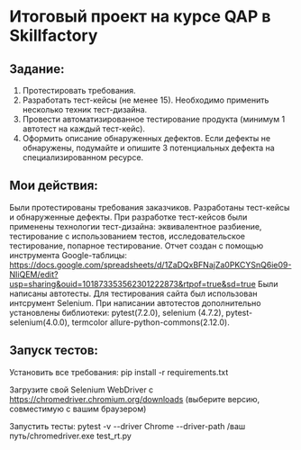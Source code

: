 # Итоговый проект на курсе QAP в Skillfactory

## Задание:

1. Протестировать требования.
2. Разработать тест-кейсы (не менее 15). Необходимо применить несколько техник тест-дизайна.
3. Провести автоматизированное тестирование продукта (минимум 1 автотест на каждый тест-кейс).
4. Оформить описание обнаруженных дефектов. Если дефекты не обнаружены, подумайте и опишите 3 потенциальных дефекта на специализированном ресурсе.

## Мои действия:
 Были протестированы требования заказчиков.
 Разработаны тест-кейсы и обнаруженные дефекты.
 При разработке тест-кейсов были применены технологии тест-дизайна: эквивалентное разбиение, тестирование с использованием тестов, исследовательское тестирование, попарное тестирование.
 Отчет создан с помощью инструмента Google-таблицы:  https://docs.google.com/spreadsheets/d/1ZaDQxBFNajZa0PKCYSnQ6ie09-NIiQEM/edit?usp=sharing&ouid=101873353562301222873&rtpof=true&sd=true
 Были написаны автотесты.
 Для тестирования сайта был использован интсрумент Selenium.
 При написании автотестов дополнительно установлены библиотеки: pytest(7.2.0), selenium (4.7.2), pytest-selenium(4.0.0), termcolor allure-python-commons(2.12.0).

## Запуск тестов:

Установить все требования: pip install -r requirements.txt

Загрузите свой Selenium WebDriver с https://chromedriver.chromium.org/downloads (выберите версию, совместимую с вашим браузером)

Запустить тесты: pytest -v --driver Chrome --driver-path /ваш путь/chromedriver.exe test_rt.py
